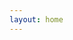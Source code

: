 ```yaml
---
layout: home
---
```


<script setup lang="ts">
import ReplMain from './repl/components/ReplMain.vue';
</script>

<ReplMain/>

